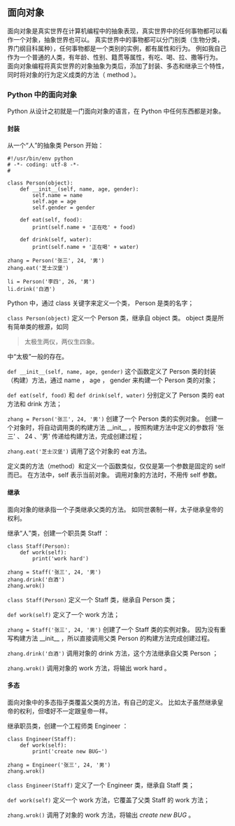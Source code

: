 ## 面向对象 ##
面向对象是真实世界在计算机编程中的抽象表现，真实世界中的任何事物都可以看作一个对象，抽象世界也可以。
真实世界中的事物都可以分门别类（生物分类，界门纲目科属种），任何事物都是一个类别的实例，都有属性和行为。
例如我自己作为一个普通的人类，有年龄、性别、籍贯等属性，有吃、喝、拉、撒等行为。
面向对象编程将真实世界的对象抽象为类后，添加了封装、多态和继承三个特性，同时将对象的行为定义成类的方法（ method ）。

### Python 中的面向对象 ###
Python 从设计之初就是一门面向对象的语言，在 Python 中任何东西都是对象。

#### 封装 ####
从一个“人”的抽象类 Person 开始：

```
#!/usr/bin/env python
# -*- coding: utf-8 -*-
#

class Person(object):
    def __init__(self, name, age, gender):
        self.name = name
        self.age = age
        self.gender = gender
    
    def eat(self, food):
        print(self.name + '正在吃' + food)
    
    def drink(self, water):
        print(self.name + '正在喝' + water)

zhang = Person('张三', 24, '男')
zhang.eat('芝士汉堡')

li = Person('李四', 26, '男')
li.drink('白酒')
````

Python 中，通过 class 关键字来定义一个类， Person 是类的名字；

```class Person(object)``` 定义一个 Person 类，继承自 object 类。 object 类是所有简单类的根源，如同

> 太极生两仪，两仪生四象。

中“太极”一般的存在。

```def __init__(self, name, age, gender)``` 这个函数定义了 Person 类的封装（构建）方法，通过 name ， age ， gender 来构建一个 Person 类的对象；

```def eat(self, food)``` 和 ```def drink(self, water)``` 分别定义了 Person 类的 eat 方法和 drink 方法；

```zhang = Person('张三', 24, '男')``` 创建了一个 Person 类的实例对象。
创建一个对象时，将自动调用类的构建方法 \_\_init\_\_ ，按照构建方法中定义的参数将 '张三' 、 24 、'男' 传递给构建方法，完成创建过程；

```zhang.eat('芝士汉堡')``` 调用了这个对象的 eat 方法。

定义类的方法（method）和定义一个函数类似，仅仅是第一个参数是固定的 self 而已。
在方法中，self 表示当前对象。
调用对象的方法时，不用传 self 参数。

#### 继承 ####
面向对象的继承指一个子类继承父类的方法。
如同世袭制一样，太子继承皇帝的权利。

继承“人”类，创建一个职员类 Staff ：

```
class Staff(Person):
    def work(self):
        print('work hard')

zhang = Staff('张三', 24, '男')
zhang.drink('白酒')
zhang.wrok()
```

```class Staff(Person)``` 定义一个 Staff 类，继承自 Person 类；

```def work(self)``` 定义了一个 work 方法；

```zhang = Staff('张三', 24, '男')``` 创建了一个 Staff 类的实例对象。
因为没有重写构建方法 \_\_init\_\_ ，所以直接调用父类 Person 的构建方法完成创建过程。

```zhang.drink('白酒')``` 调用对象的 drink 方法，这个方法继承自父类 Person ；

```zhang.wrok()``` 调用对象的 work 方法，将输出 work hard 。

#### 多态 ####
面向对象中的多态指子类覆盖父类的方法，有自己的定义。
比如太子虽然继承皇帝的权利，但嗜好不一定跟皇帝一样。

继承职员类，创建一个工程师类 Engineer ：

```
class Engineer(Staff):
    def work(self):
        print('create new BUG~')

zhang = Engineer('张三', 24, '男')
zhang.wrok()
```

```class Engineer(Staff)``` 定义了一个 Engineer 类，继承自 Staff 类；

```def work(self)``` 定义一个 work 方法，它覆盖了父类 Staff 的 work 方法；

```zhang.wrok()``` 调用了对象的 work 方法，将输出 _create new BUG_ 。
